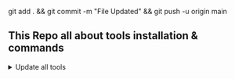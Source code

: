 git add . &&  git commit -m "File Updated" && git push -u origin main

## This Repo all about tools installation & commands

<details>
    <summary>Update all tools</summary>

    <details>
        <summary>mm</summary>
    </details>
    
</details>